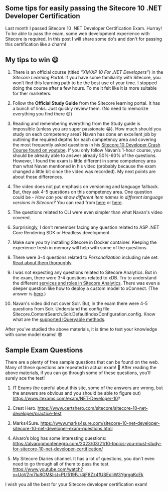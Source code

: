 ## Some tips for easily passing the Sitecore 10 .NET Developer Certification

Last month I passed Sitecore 10 .NET Developer Certification Exam. Hurray! To be able to pass the exam, some web development experience with Sitecore is required.  In this post I will share some do's and don't for passing this certification like a charm!

## My tips to win 😃

1. There is an official course (titled *“XM/XP 10 For .NET Developers”*) in the *Sitecore Learning Portal*. If you have some familiarity with Sitecore, you won’t find this learning path to be the best use of your time. I stopped doing the course after a few hours. To me it felt like it is more suitable for ther marketers.     

2. Follow the **Official Study Guide** from the Sitecore learning portal. It has a bunch of links. Just quickly review them. (No need to memorize everything you find there 😊) 

3. Reading and remembering everything from the Study guide is impossible (unless you are super passionate 😂). How much should you study on each competency area? Navan has done an excellent job by outlining the required depths for each competency area and covering the most frequently asked questions in his [Sitecore 10 Developer Crash Course found on youtube]( https://www.youtube.com/watch?v=9kQ8o9ODoQM&t=127s). 
If you only follow Navan’s 1-hour course, you should be already able to answer already 50%-60% of the questions. However, I found the exam is little different in some competency area than what Navan mentioned in his video (probably because the exam changed a little bit since the video was recorded). My next points are about those differences. 

4. The video does not put emphasis on versioning and language fallback. But, they ask 4-5 questions on this competency area. One question could be - *How can you show different item names in different language versions in Sitecore?* You can read from [here](https://www.logicalfeed.com/posts/1159/versioned-vs-shared-vs-unversioned-fields-in-sitecore) or [here]( 
https://doc.sitecore.com/xp/en/users/100/sitecore-experience-platform/rename-an-item-or-page.html).

5. The questions related to CLI were even simpler than what Navan's video covered.

6. Surprisingly, I don't remember facing any question related to ASP .NET Core Rendering SDK or Headless development.

7. Make sure you try installing Sitecore in Docker container. Keeping the experience fresh in memory will help with some of the questions. 

8. There were 3-4 questions related to *Personalization* including rule set. [Read about them thoroughly](https://doc.sitecore.com/xp/en/users/latest/sitecore-experience-platform/personalization.html).

9. I was not expecting any questions related to Sitecore Analytics. But in the exam, there were 3-4 questions related to xDB. Try to understand the different [services and roles in Sitecore Analytics](https://doc.sitecore.com/xp/en/developers/latest/platform-administration-and-architecture/experience-platform-application-roles.html). There was even a deeper question like how to deploy a custom model to xConnect. (The answer is [here](https://doc.sitecore.com/xp/en/developers/latest/sitecore-experience-platform/deploy-a-custom-model.html).)
10. Navan's video did not cover Solr. But, in the exam there were 4-5 questions from Solr. Understand the config file Sitecore.ContentSearch.Solr.DefaultIndexConfiguration.config. Know what are the [supported IQueryable methods](https://doc.sitecore.com/xp/en/developers/latest/sitecore-experience-manager/search-indexes-using-linq-to-sitecore.html). 

After you've studied the above materials, it is time to test your knowledge with some model exams! 😎 

## Sample Exam Questions

There are a plenty of free sample questions that can be found on the web. Many of these questions are repeated in actual exam! 👼   After reading the above materials, if you can go through some of these questions, you’ll surely ace the test!

1. IT Exams (be careful about this site, some of the answers are wrong, but the answers are obvious and you should be able to figure out)  https://www.itexams.com/exam/NET-Developer-10?

2. Crest Hero. https://www.certshero.com/sitecore/sitecore-10-net-developer/practice-test

3. Marks4Sure. https://www.marks4sure.com/sitecore-10-net-developer-sitecore-10-net-developer-exam-questions.html 

4. Alvaro’s blog has some interesting questions: https://alvaropmontenegro.com/2023/03/21/10-topics-you-must-study-for-sitecore-10-net-developer-certification/

5. My Sitecore Diaries channel. It has a lot of questions, you don’t even need to go through all of them to pass the test.  https://www.youtube.com/watch?v=UoVZm7lu8OM&list=PLt519PJr4jF8Zz4fUSEdIiW3YgrgqKcEk     


I wish you all the best for your Sitecore developer certification exam! 


